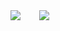 

<div id="stats" style="display:flex; flex-direction:row; gap:30px;">
  
  <img src="https://github-readme-stats.vercel.app/api?username=yagoAribeiro&show_icons=true&theme=radical&border_color=DF61F1">
  <img src="https://github-readme-stats.vercel.app/api/top-langs/?username=yagoAribeiro&langs_count=8&layout=compact&theme=radical&border_color=DF61F1">
</div>

